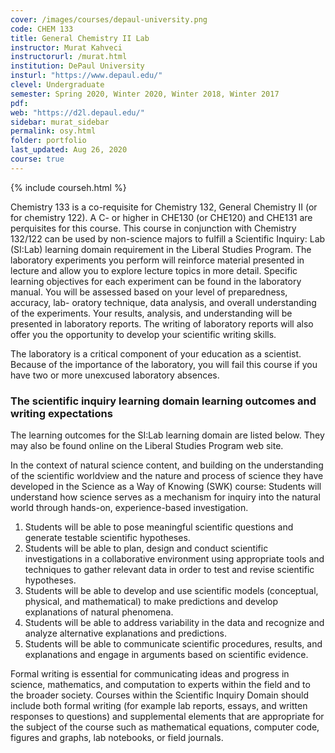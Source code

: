```yaml
---
cover: /images/courses/depaul-university.png
code: CHEM 133
title: General Chemistry II Lab
instructor: Murat Kahveci
instructorurl: /murat.html
institution: DePaul University
insturl: "https://www.depaul.edu/"
clevel: Undergraduate
semester: Spring 2020, Winter 2020, Winter 2018, Winter 2017
pdf:
web: "https://d2l.depaul.edu/"
sidebar: murat_sidebar
permalink: osy.html
folder: portfolio
last_updated: Aug 26, 2020
course: true
---
```

{% include courseh.html %}

Chemistry 133 is a co-requisite for Chemistry 132, General Chemistry II (or for chemistry 122). A C- or higher in CHE130 (or CHE120) and CHE131 are perquisites for this course. This course in conjunction with Chemistry 132/122 can be used by non-science majors to fulfill a Scientific Inquiry: Lab (SI:Lab) learning domain requirement in the Liberal Studies Program. The laboratory experiments you perform will reinforce material presented in lecture and allow you to explore lecture topics in more detail. Specific learning objectives for each experiment can be found in the laboratory manual. You will be assessed based on your level of preparedness, accuracy, lab- oratory technique, data analysis, and overall understanding of the experiments. Your results, analysis, and understanding will be presented in laboratory reports. The writing of laboratory reports will also offer you the opportunity to develop your scientific writing skills.

The laboratory is a critical component of your education as a scientist. Because of the importance of the laboratory, you will fail this course if you have two or more unexcused laboratory absences.

### The scientific inquiry learning domain learning outcomes and writing expectations

The learning outcomes for the SI:Lab learning domain are listed below. They may also be found online on the Liberal Studies Program web site.

In the context of natural science content, and building on the understanding of the scientific worldview and the nature and process of science they have developed in the Science as a Way of Knowing (SWK) course:
Students will understand how science serves as a mechanism for inquiry into the natural world through hands-on, experience-based investigation.

1. Students will be able to pose meaningful scientific questions and generate testable scientific hypotheses.
2. Students will be able to plan, design and conduct scientific investigations in a collaborative environment using appropriate tools and techniques to gather relevant data in order to test and revise scientific hypotheses.
3. Students will be able to develop and use scientific models (conceptual, physical, and mathematical) to make predictions and develop explanations of natural phenomena.
4. Students will be able to address variability in the data and recognize and analyze alternative explanations and predictions.
5. Students will be able to communicate scientific procedures, results, and explanations and engage in arguments based on scientific evidence.

Formal writing is essential for communicating ideas and progress in science, mathematics, and computation to experts within the field and to the broader society. Courses within the Scientific Inquiry Domain should include both formal writing (for example lab reports, essays, and written responses to questions) and supplemental elements that are appropriate for the subject of the course such as mathematical equations, computer code, figures and graphs, lab notebooks, or field journals.

